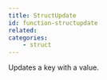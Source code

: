 ```yaml
---
title: StructUpdate
id: function-structupdate
related:
categories:
    - struct
---
```


Updates a key with a value.
